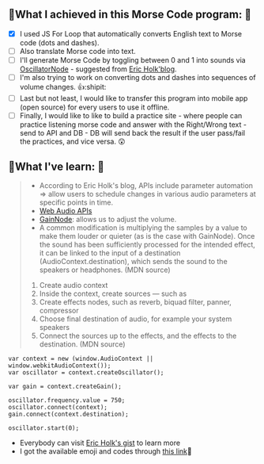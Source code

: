## :dizzy:What I achieved in this Morse Code program: :dizzy:

- [x] I used JS For Loop that automatically converts English text to Morse code (dots and dashes). 
- [ ] Also translate Morse code into text.
- [ ] I'll generate Morse Code by toggling between 0 and 1 into sounds via [OscillatorNode](https://developer.mozilla.org/en-US/docs/Web/API/OscillatorNode) - suggested from [Eric Holk'blog](https://blog.theincredibleholk.org/blog/2014/06/23/generating-morse-code-with-javascript/).
- [ ] I'm also trying to work on converting dots and dashes into sequences of volume changes. :thumbsup::shipit:
- [ ] Last but not least, I would like to transfer this program into mobile app (open source) for every users to use it offline.
- [ ] Finally, I would like to like to build a practice site - where people can practice listening morse code and answer with the Right/Wrong text - send to API and DB - DB will send back the result if the user pass/fail the practices, and vice versa. :astonished:

## :eyes:What I've learn: :eyes:

>- According to Eric Holk's blog, APIs include parameter automation => allow users to schedule changes in various audio parameters at specific points in time.
>- [Web Audio APIs](https://developer.mozilla.org/en-US/docs/Web/API/Web_Audio_API)
>- [GainNode](https://developer.mozilla.org/en-US/docs/Web/API/GainNode): allows us to adjust the volume.
>- A common modification is multiplying the samples by a value to make them louder or quieter (as is the case with GainNode). Once the sound has been sufficiently processed for the intended effect, it can be linked to the input of a destination (AudioContext.destination), which sends the sound to the speakers or headphones. (MDN source)
> 1. Create audio context
> 2. Inside the context, create sources — such as <audio>, oscillator, stream
> 3. Create effects nodes, such as reverb, biquad filter, panner, compressor
> 4. Choose final destination of audio, for example your system speakers
> 5. Connect the sources up to the effects, and the effects to the destination. (MDN source)
 

```
var context = new (window.AudioContext || window.webkitAudioContext());
var oscillator = context.createOscillator();

var gain = context.createGain();

oscillator.frequency.value = 750;
oscillator.connect(context);
gain.connect(context.destination);

oscillator.start(0);
```

* Everybody can visit [Eric Holk's gist](https://gist.github.com/eholk/0115691987090973cefe) to learn more 
* I got the available emoji and codes through [this link](https://www.webpagefx.com/tools/emoji-cheat-sheet/):muscle:
